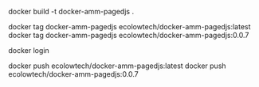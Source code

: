 docker build -t docker-amm-pagedjs .

docker tag docker-amm-pagedjs ecolowtech/docker-amm-pagedjs:latest
docker tag docker-amm-pagedjs ecolowtech/docker-amm-pagedjs:0.0.7

docker login

docker push ecolowtech/docker-amm-pagedjs:latest
docker push ecolowtech/docker-amm-pagedjs:0.0.7
